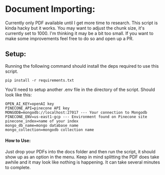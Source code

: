 # Document Importing:

Currently only PDF available until I get more time to research. This script is kinda hacky but it works.
You may want to adjust the chunk size, it's currently set to 1000. I'm thinking it may be a bit too small.
If you want to make some improvements feel free to do so and open up a PR.

## Setup:

Running the following command should install the deps required to use this script.

```
pip install -r requirements.txt
```

You'll need to setup another .env file in the directory of the script. Should look like this:

```
OPEN_AI_KEY=openAI key
PINECONE_API=pinecone API key
MONGODB=mongodb://localhost:27017 --- Your connection to Mongodb
PINECONE_ENV=us-east1-gcp --- Environment found on Pinecone site
pinecone_index=name of your index
mongo_db_name=mongo database name
mongo_collection=mongodb collection name
```

#### How to Use:

Just drop your PDFs into the docs folder and then run the script, it should show up as an option in the menu.
Keep in mind splitting the PDF does take awhile and it may look like nothing is happening. It can take several
minutes to complete.
